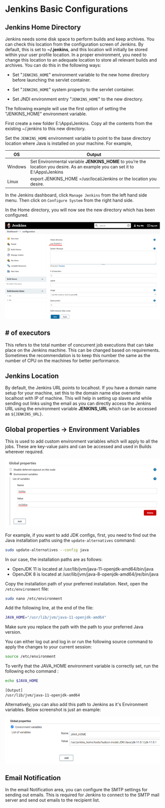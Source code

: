 # Jenkins Basic Configurations

## Jenkins Home Directory

Jenkins needs some disk space to perform builds and keep archives. You can check this location from the configuration screen of Jenkins. By default, this is set to **~/.jenkins**, and this location will initially be stored within your user profile location. In a proper environment, you need to change this location to an adequate location to store all relevant builds and archives. You can do this in the following ways:

* Set "``JENKINS_HOME``" environment variable to the new home directory before launching the servlet container.

* Set "``JENKINS_HOME``" system property to the servlet container.

* Set JNDI environment entry "``JENKINS_HOME``" to the new directory.

The following example will use the first option of setting the "JENKINS_HOME" environment variable.

First create a new folder E:\Apps\Jenkins. Copy all the contents from the existing ~/.jenkins to this new directory.

Set the ``JENKINS_HOME`` environment variable to point to the base directory location where Java is installed on your machine. For example,

| OS      | Output |
| ------- | ------ |
| Windows | Set Environmental variable **JENKINS_HOME** to you’re the location you desire. As an example you can set it to E:\Apps\Jenkins |
| Linux   | export JENKINS_HOME =/usr/local/Jenkins or the location you desire. |

In the Jenkins dashboard, click ``Manage Jenkins`` from the left hand side menu. Then click on ``Configure System`` from the right hand side.

In the Home directory, you will now see the new directory which has been configured.

![Alt text](images/jenkins_config_home.png?raw=true)

## # of executors

This refers to the total number of concurrent job executions that can take place on the Jenkins machine. This can be changed based on requirements. Sometimes the recommendation is to keep this number the same as the number of CPU on the machines for better performance.

## Jenkins Location

By default, the Jenkins URL points to localhost. If you have a domain name setup for your machine, set this to the domain name else overwrite localhost with IP of machine. This will help in setting up slaves and while sending out links using the email as you can directly access the Jenkins URL using the environment variable **JENKINS_URL** which can be accessed as ``${JENKINS_URL}``.

## Global properties -> Environment Variables

This is used to add custom environment variables which will apply to all the jobs. These are key-value pairs and can be accessed and used in Builds wherever required.

![Alt text](images/jenkins_config_global_env.png?raw=true)

For example, if you want to add JDK configs, first, you need to find out the Java installation paths using the ``update-alternatives`` command:

```bash
sudo update-alternatives --config java
```

In our case, the installation paths are as follows:

* OpenJDK 11 is located at /usr/lib/jvm/java-11-openjdk-amd64/bin/java
* OpenJDK 8 is located at /usr/lib/jvm/java-8-openjdk-amd64/jre/bin/java

Copy the installation path of your preferred installation. Next, open the ``/etc/environment`` file:

```bash
sudo nano /etc/environment
```

Add the following line, at the end of the file:

```bash
JAVA_HOME="/usr/lib/jvm/java-11-openjdk-amd64"
```

Make sure you replace the path with the path to your preferred Java version.

You can either log out and log in or run the following source command to apply the changes to your current session:

```bash
source /etc/environment
```

To verify that the JAVA_HOME environment variable is correctly set, run the following echo command :

```bash
echo $JAVA_HOME
```

```
[Output]
/usr/lib/jvm/java-11-openjdk-amd64
```

Alternatively, you can also add this path to Jenkins as it's Environment variables. Below screenshot is just an example:

![Alt text](images/jenkins_config_global_env_sample.png?raw=true)

## Email Notification

In the email Notification area, you can configure the SMTP settings for sending out emails. This is required for Jenkins to connect to the SMTP mail server and send out emails to the recipient list.
